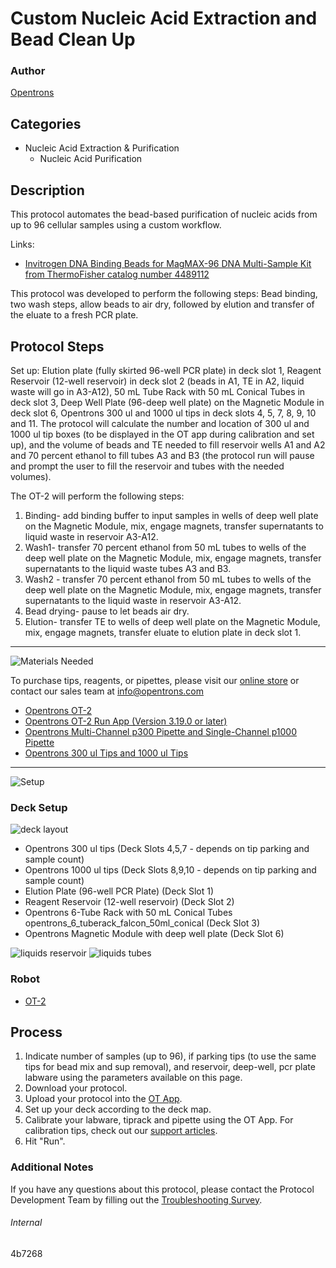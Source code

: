 # Custom Nucleic Acid Extraction and Bead Clean Up

### Author
[Opentrons](https://opentrons.com/)

## Categories
* Nucleic Acid Extraction & Purification
     * Nucleic Acid Purification

## Description

This protocol automates the bead-based purification of nucleic acids from up to 96 cellular samples using a custom workflow.

Links:
* [Invitrogen DNA Binding Beads for MagMAX-96 DNA Multi-Sample Kit from ThermoFisher catalog number 4489112](https://www.thermofisher.com/order/catalog/product/4489112?SID=srch-srp-4489112#/4489112?SID=srch-srp-4489112)

This protocol was developed to perform the following steps: Bead binding, two wash steps, allow beads to air dry, followed by elution and transfer of the eluate to a fresh PCR plate.

## Protocol Steps

Set up: Elution plate (fully skirted 96-well PCR plate) in deck slot 1, Reagent Reservoir (12-well reservoir) in deck slot 2 (beads in A1, TE in A2, liquid waste will go in A3-A12), 50 mL Tube Rack with 50 mL Conical Tubes in deck slot 3, Deep Well Plate (96-deep well plate) on the Magnetic Module in deck slot 6, Opentrons 300 ul and 1000 ul tips in deck slots 4, 5, 7, 8, 9, 10 and 11. The protocol will calculate the number and location of 300 ul and 1000 ul tip boxes (to be displayed in the OT app during calibration and set up), and the volume of beads and TE needed to fill reservoir wells A1 and A2 and 70 percent ethanol to fill tubes A3 and B3 (the protocol run will pause and prompt the user to fill the reservoir and tubes with the needed volumes).

The OT-2 will perform the following steps:
1. Binding- add binding buffer to input samples in wells of deep well plate on the Magnetic Module, mix, engage magnets, transfer supernatants to liquid waste in reservoir A3-A12.
2. Wash1- transfer 70 percent ethanol from 50 mL tubes to wells of the deep well plate on the Magnetic Module, mix, engage magnets, transfer supernatants to the liquid waste tubes A3 and B3.
3. Wash2 - transfer 70 percent ethanol from 50 mL tubes to wells of the deep well plate on the Magnetic Module, mix, engage magnets, transfer supernatants to the liquid waste in reservoir A3-A12.
4. Bead drying- pause to let beads air dry.
5. Elution- transfer TE to wells of deep well plate on the Magnetic Module, mix, engage magnets, transfer eluate to elution plate in deck slot 1.

---
![Materials Needed](https://s3.amazonaws.com/opentrons-protocol-library-website/custom-README-images/001-General+Headings/materials.png)

To purchase tips, reagents, or pipettes, please visit our [online store](https://shop.opentrons.com/) or contact our sales team at [info@opentrons.com](mailto:info@opentrons.com)

* [Opentrons OT-2](https://shop.opentrons.com/collections/ot-2-robot/products/ot-2)
* [Opentrons OT-2 Run App (Version 3.19.0 or later)](https://opentrons.com/ot-app/)
* [Opentrons Multi-Channel p300 Pipette and Single-Channel p1000 Pipette](https://shop.opentrons.com/collections/ot-2-pipettes/products/single-channel-electronic-pipette)
* [Opentrons 300 ul Tips and 1000 ul Tips](https://shop.opentrons.com/collections/opentrons-tips)

---
![Setup](https://s3.amazonaws.com/opentrons-protocol-library-website/custom-README-images/001-General+Headings/Setup.png)

### Deck Setup
![deck layout](https://opentrons-protocol-library-website.s3.amazonaws.com/custom-README-images/4b7268/layout.png)

* Opentrons 300 ul tips (Deck Slots 4,5,7 - depends on tip parking and sample count)
* Opentrons 1000 ul tips (Deck Slots 8,9,10 - depends on tip parking and sample count)
* Elution Plate (96-well PCR Plate) (Deck Slot 1)
* Reagent Reservoir (12-well reservoir) (Deck Slot 2)
* Opentrons 6-Tube Rack with 50 mL Conical Tubes opentrons_6_tuberack_falcon_50ml_conical (Deck Slot 3)
* Opentrons Magnetic Module with deep well plate (Deck Slot 6)


![liquids reservoir](https://opentrons-protocol-library-website.s3.amazonaws.com/custom-README-images/4b7268/reservoir_liquids.png)
![liquids tubes](https://opentrons-protocol-library-website.s3.amazonaws.com/custom-README-images/4b7268/tubes_liquids.png)

### Robot
* [OT-2](https://opentrons.com/ot-2)

## Process
1. Indicate number of samples (up to 96), if parking tips (to use the same tips for bead mix and sup removal), and reservoir, deep-well, pcr plate labware using the parameters available on this page.
2. Download your protocol.
3. Upload your protocol into the [OT App](https://opentrons.com/ot-app).
4. Set up your deck according to the deck map.
5. Calibrate your labware, tiprack and pipette using the OT App. For calibration tips, check out our [support articles](https://support.opentrons.com/en/collections/1559720-guide-for-getting-started-with-the-ot-2).
6. Hit "Run".

### Additional Notes
If you have any questions about this protocol, please contact the Protocol Development Team by filling out the [Troubleshooting Survey](https://protocol-troubleshooting.paperform.co/).

###### Internal
4b7268

